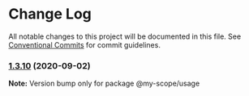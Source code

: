 # Change Log

All notable changes to this project will be documented in this file.
See [Conventional Commits](https://conventionalcommits.org) for commit guidelines.

### [1.3.10](https://github.com/rizalibnu/lerna-conventional-commits-example/compare/@my-scope/usage@1.3.9...@my-scope/usage@1.3.10) (2020-09-02)

**Note:** Version bump only for package @my-scope/usage
